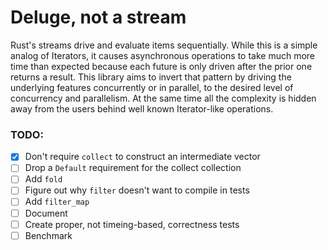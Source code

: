 # Deluge, not a stream

Rust's streams drive and evaluate items sequentially.
While this is a simple analog of Iterators, it causes asynchronous operations to take much more time than expected because each future is only driven after the prior one returns a result.
This library aims to invert that pattern by driving the underlying features concurrently or in parallel, to the desired level of concurrency and parallelism.
At the same time all the complexity is hidden away from the users behind well known Iterator-like operations.


### TODO:

- [x] Don't require `collect` to construct an intermediate vector
- [ ] Drop a `Default` requirement for the collect collection
- [ ] Add `fold`
- [ ] Figure out why `filter` doesn't want to compile in tests
- [ ] Add `filter_map`
- [ ] Document
- [ ] Create proper, not timeing-based, correctness tests
- [ ] Benchmark